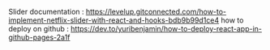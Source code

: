 Slider documentation : https://levelup.gitconnected.com/how-to-implement-netflix-slider-with-react-and-hooks-bdb9b99d1ce4
how to deploy on github : https://dev.to/yuribenjamin/how-to-deploy-react-app-in-github-pages-2a1f
